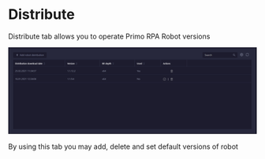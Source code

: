 # Distribute

Distribute tab allows you to operate Primo RPA Robot versions

![](<../../.gitbook/assets/image (4).png>)

By using this tab you may add, delete and set default versions of robot
